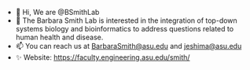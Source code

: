 - 👋 Hi, We are @BSmithLab
- 👀 The Barbara Smith Lab is interested in the integration of top-down systems biology and bioinformatics to address questions related to human health and disease.
- 📫 You can reach us at BarbaraSmith@asu.edu and jeshima@asu.edu
- ✨ Website: https://faculty.engineering.asu.edu/smith/
<!---
BSmithLab/BSmithLab is a ✨ special ✨ repository because its `README.md` (this file) appears on your GitHub profile.
You can click the Preview link to take a look at your changes.
--->
